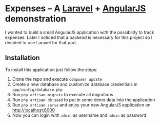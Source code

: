 # Expenses – A [Laravel](http://laravel.com/) + [AngularJS](https://angularjs.org/) demonstration

I wanted to build a small AngularJS application with the possibility to track expenses. Later I noticed that a backend is necessary for this project so I decided to use Laravel for that part.

## Installation

To install this application just follow the steps:

1. Clone the repo and execute ``composer update``
2. Create a new database and customize database credentials in ``app/config/database.php``
3. Run ``php artisan migrate`` to execute all migrations
4. Run ``php artisan db:seed`` to put in some demo data into the application
5. Run ``php artisan serve`` and enjoy your new AngularJS application on [http://localhost:8000](http://localhost:8000)
6. Now you can login with ``admin`` as username and ``admin`` as password